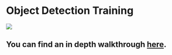 # Object Detection Training
![](https://d2mxuefqeaa7sj.cloudfront.net/s_50BD1551C2CA022B9CF9D8DF0A28275DB7ACF3DBDD5764C0CB12B3AF3B1E0766_1541978358303_schematic2.png)

## You can find an in depth walkthrough [here](https://bourdakos1.github.io/tfjs-object-detection-training/).
